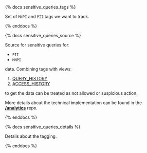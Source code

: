 {% docs sensitive_queries_tags %}

Set of `MNPI` and `PII` tags we want to track.

{% enddocs %}

{% docs sensitive_queries_source %}

Source for sensitive queries for:
* `PII`
* `MNPI`

data. Combining tags with views:

1. [QUERY_HISTORY](https://docs.snowflake.com/en/sql-reference/functions/query_history) 
1. [ACCESS_HISTORY](https://docs.snowflake.com/en/sql-reference/account-usage/access_history)

to get the data can be treated as not allowed or suspicious action. 

More details about the technical implementation can be found in the [**/analytics**](https://gitlab.com/gitlab-data/analytics/-/blob/master/extract/data_classification/README.md) repo.

{% enddocs %}

{% docs sensitive_queries_details %}

Details about the tagging.

{% enddocs %}